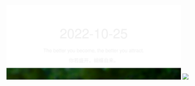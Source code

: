 <!-- [START DAILY SAYING] -->
<!-- Please keep comment here to allow auto update -->
<p align="center">
  <img src="assets/daily-saying/2022-10-25.svg" height="196"/>
  <img src="https://dots365.herokuapp.com?d=2022-10-25" height="196"/>
</p>
<!-- [END DAILY SAYING] -->

<!-- <p align="center">
<img alt="profile views" src="https://komarev.com/ghpvc/?username=bubkoo&color=brightgreen&style=flat-square&label=PROFILE+VIEWS" />
</p> -->
